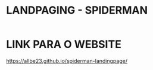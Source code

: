 # LANDPAGING - SPIDERMAN

<img src="img/spidermam.site.png" alt="">

# LINK PARA O WEBSITE

https://allbe23.github.io/spiderman-landingpage/